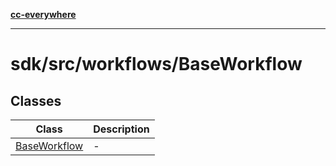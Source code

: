 [**cc-everywhere**](../../../../index.md)

***

# sdk/src/workflows/BaseWorkflow

## Classes

| Class | Description |
| ------ | ------ |
| [BaseWorkflow](../base-workflow/classes/base-workflow.md) | - |
